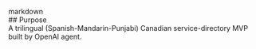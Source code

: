 markdown<br>## Purpose<br>A trilingual (Spanish-Mandarin-Punjabi) Canadian service-directory MVP built by OpenAI agent.<br>
